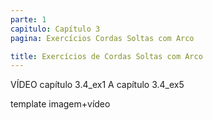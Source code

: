 ```yaml
---
parte: 1
capitulo: Capítulo 3
pagina: Exercícios Cordas Soltas com Arco

title: Exercícios de Cordas Soltas com Arco
---
```


VÍDEO capítulo 3.4_ex1 A capítulo 3.4_ex5

template imagem+vídeo
